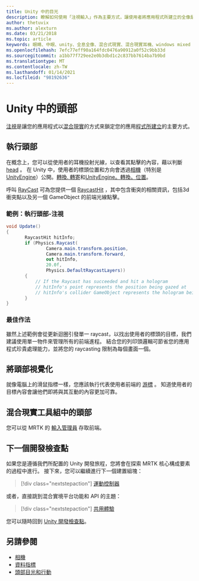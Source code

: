 ```yaml
---
title: Unity 中的目光
description: 瞭解如何使用「注視輸入」作為主要方式，讓使用者將應用程式所建立的全像是以混合現實的形式來設定。
author: thetuvix
ms.author: alexturn
ms.date: 03/21/2018
ms.topic: article
keywords: 眼睛、中眼、unity、全息全像、混合式現實、混合現實耳機、windows mixed reality 耳機、虛擬實境耳機、MRTK、混合現實工具組
ms.openlocfilehash: 7efc77eff90a164fdc0476a90912a0f52c9bb33d
ms.sourcegitcommit: a1bb77f729ee2e0b3dbd1c2c837bb7614ba7b9bd
ms.translationtype: MT
ms.contentlocale: zh-TW
ms.lasthandoff: 01/14/2021
ms.locfileid: "98192636"
---
```

# <a name="head-gaze-in-unity"></a>Unity 中的頭部

[注視](../../design/gaze-and-commit.md)是讓您的應用程式以[混合現實](../../discover/mixed-reality.md)的方式來鎖定您的應用[程式所建立](../../discover/hologram.md)的主要方式。

## <a name="implementing-head-gaze"></a>執行頭部

在概念上，您可以從使用者的耳機投射光線，以查看其點擊的內容，藉以判斷 [head](../../design/gaze-and-commit.md) 。 在 Unity 中，使用者的標頭位置和方向會透過[相機](camera-in-unity.md)（特別是[UnityEngine](https://docs.unity3d.com/ScriptReference/Camera-main.html)）公開。[轉換. 轉寄](https://docs.unity3d.com/ScriptReference/Transform-forward.html)和[UnityEngine。](https://docs.unity3d.com/ScriptReference/Camera-main.html)[轉換。位置](https://docs.unity3d.com/ScriptReference/Transform-position.html)。

呼叫 [RayCast](https://docs.unity3d.com/ScriptReference/Physics.Raycast.html) 可為您提供一個 [RaycastHit](https://docs.unity3d.com/ScriptReference/RaycastHit.html) ，其中包含衝突的相關資訊，包括3d 衝突點以及另一個 GameObject 的前端光線點擊。

### <a name="example-implement-head-gaze"></a>範例：執行頭部-注視

```cs
void Update()
{
       RaycastHit hitInfo;
       if (Physics.Raycast(
               Camera.main.transform.position,
               Camera.main.transform.forward,
               out hitInfo,
               20.0f,
               Physics.DefaultRaycastLayers))
       {
           // If the Raycast has succeeded and hit a hologram
           // hitInfo's point represents the position being gazed at
           // hitInfo's collider GameObject represents the hologram being gazed at
       }
}
```

### <a name="best-practices"></a>最佳作法

雖然上述範例會從更新迴圈引發單一 raycast，以找出使用者的標頭的目標，我們建議使用單一物件來管理所有的前端進程。 結合您的列印頭邏輯可節省您的應用程式珍貴處理能力，並將您的 raycasting 限制為每個畫面一個。

## <a name="visualizing-head-gaze"></a>將頭部視覺化

就像電腦上的滑鼠指標一樣，您應該執行代表使用者前端的 [游標](../../design/cursors.md) 。 知道使用者的目標內容會讓他們即將與其互動的內容更加可靠。

## <a name="head-gaze-in-the-mixed-reality-toolkit"></a>混合現實工具組中的頭部 
您可以從 MRTK 的 [輸入管理員](https://microsoft.github.io/MixedRealityToolkit-Unity/Documentation/Input/Overview.html) 存取前端。

## <a name="next-development-checkpoint"></a>下一個開發檢查點

如果您是遵循我們所配置的 Unity 開發旅程，您將會在探索 MRTK 核心構成要素的過程中進行。 接下來，您可以繼續進行下一個建置組塊：

> [!div class="nextstepaction"]
> [運動控制器](motion-controllers-in-unity.md)

或者，直接跳到混合實境平台功能和 API 的主題：

> [!div class="nextstepaction"]
> [共用體驗](shared-experiences-in-unity.md)

您可以隨時回到 [Unity 開發檢查點](unity-development-overview.md#2-core-building-blocks)。

## <a name="see-also"></a>另請參閱
* [相機](camera-in-unity.md)
* [資料指標](../../design/cursors.md)
* [頭部目光和行動](../../design/gaze-and-commit.md)

